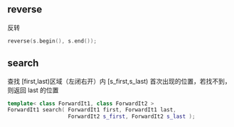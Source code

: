## reverse

反转
```c++
reverse(s.begin(), s.end());
```

## search

查找 [first,last)区域（左闭右开）内 [s_first,s_last) 首次出现的位置，若找不到，则返回 last 的位置

```c++
template< class ForwardIt1, class ForwardIt2 >
ForwardIt1 search( ForwardIt1 first, ForwardIt1 last,
                   ForwardIt2 s_first, ForwardIt2 s_last );

```